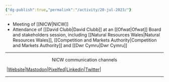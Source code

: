 ```yaml
---
{"dg-publish":true,"permalink":"/activity/20-jul-2023/"}
---
```


- Meeting of [[NICW\|NICW]]
- Attendance of [[David Clubb\|David Clubb]] at an [[Ofwat\|Ofwat]] Board and stakeholders session, including [[Natural Resources Wales\|Natural Resources Wales]], [[Competition and Markets Authority\|Competition and Markets Authority]] and [[Dwr Cymru\|Dwr Cymru]]

***
<p style="text-align: center;">NICW communication channels</p>

󠁧 |[Website](https://nationalinfrastructurecommission.wales)|[Mastodon](https://toot.wales/@NICW)|[Pixelfed](https://pix.toot.wales/NICW)|[Linkedin](https://www.linkedin.com/company/26268509/)|[Twitter](https://twitter.com/InfraCommCymru)|
***
